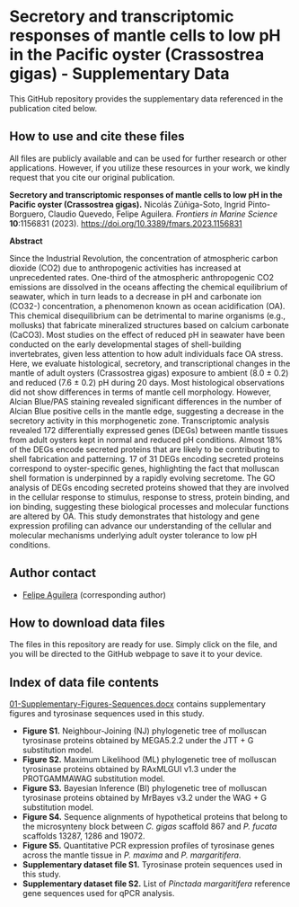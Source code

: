 # Secretory and transcriptomic responses of mantle cells to low pH in the Pacific oyster (Crassostrea gigas) - Supplementary Data

This GitHub repository provides the supplementary data referenced in the publication cited below.

## How to use and cite these files 

All files are publicly available and can be used for further research or other applications. However, if you utilize these resources in your work, we kindly request that you cite our original publication.

**Secretory and transcriptomic responses of mantle cells to low pH in the Pacific oyster (Crassostrea gigas).** Nicolás Zúñiga-Soto, Ingrid Pinto-Borguero, Claudio Quevedo, Felipe Aguilera. *Frontiers in Marine Science* **10**:1156831 (2023). https://doi.org/10.3389/fmars.2023.1156831

**Abstract**

Since the Industrial Revolution, the concentration of atmospheric carbon dioxide (CO2) due to anthropogenic activities has increased at unprecedented rates. One-third of the atmospheric anthropogenic CO2 emissions are dissolved in the oceans affecting the chemical equilibrium of seawater, which in turn leads to a decrease in pH and carbonate ion (CO32-) concentration, a phenomenon known as ocean acidification (OA). This chemical disequilibrium can be detrimental to marine organisms (e.g., mollusks) that fabricate mineralized structures based on calcium carbonate (CaCO3). Most studies on the effect of reduced pH in seawater have been conducted on the early developmental stages of shell-building invertebrates, given less attention to how adult individuals face OA stress. Here, we evaluate histological, secretory, and transcriptional changes in the mantle of adult oysters (Crassostrea gigas) exposure to ambient (8.0 ± 0.2) and reduced (7.6 ± 0.2) pH during 20 days. Most histological observations did not show differences in terms of mantle cell morphology. However, Alcian Blue/PAS staining revealed significant differences in the number of Alcian Blue positive cells in the mantle edge, suggesting a decrease in the secretory activity in this morphogenetic zone. Transcriptomic analysis revealed 172 differentially expressed genes (DEGs) between mantle tissues from adult oysters kept in normal and reduced pH conditions. Almost 18% of the DEGs encode secreted proteins that are likely to be contributing to shell fabrication and patterning. 17 of 31 DEGs encoding secreted proteins correspond to oyster-specific genes, highlighting the fact that molluscan shell formation is underpinned by a rapidly evolving secretome. The GO analysis of DEGs encoding secreted proteins showed that they are involved in the cellular response to stimulus, response to stress, protein binding, and ion binding, suggesting these biological processes and molecular functions are altered by OA. This study demonstrates that histology and gene expression profiling can advance our understanding of the cellular and molecular mechanisms underlying adult oyster tolerance to low pH conditions.

## Author contact

- [Felipe Aguilera](mailto:faguilera@udec.cl) (corresponding author)

## How to download data files

The files in this repository are ready for use. Simply click on the file, and you will be directed to the GitHub webpage to save it to your device.

## Index of data file contents

[01-Supplementary-Figures-Sequences.docx](https://github.com/faguil/Tyrosinase-Evolution-Molluscs/blob/main/01-Supplementary-Figures-Sequences.docx) contains supplementary figures and tyrosinase sequences used in this study.

- **Figure S1.** Neighbour-Joining (NJ) phylogenetic tree of molluscan tyrosinase proteins obtained by MEGA5.2.2 under the JTT + G substitution model. 
- **Figure S2.** Maximum Likelihood (ML) phylogenetic tree of molluscan tyrosinase proteins obtained by RAxMLGUI v1.3 under the PROTGAMMAWAG substitution model.
- **Figure S3.** Bayesian Inference (BI) phylogenetic tree of molluscan tyrosinase proteins obtained by MrBayes v3.2 under the WAG + G substitution model.
- **Figure S4.** Sequence alignments of hypothetical proteins that belong to the microsynteny block between *C. gigas* scaffold 867 and *P. fucata* scaffolds 13287, 1286 and 19072.
- **Figure S5.** Quantitative PCR expression profiles of tyrosinase genes across the mantle tissue in *P. maxima* and *P. margaritifera*.
- **Supplementary dataset file S1.** Tyrosinase protein sequences used in this study.
- **Supplementary dataset file S2.** List of *Pinctada margaritifera* reference gene sequences used for qPCR analysis.
